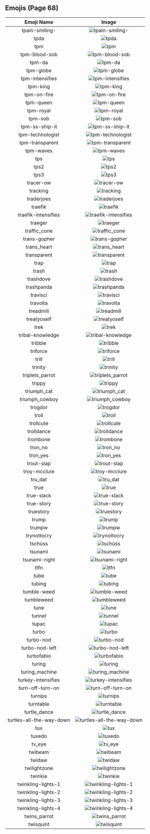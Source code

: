 
  ## Emojis (Page 68)
  |Emoji Name|Image|
  | :-: | :-: |
  |tpain-smiling-| ![tpain-smiling-](/output/tpain-smiling-.png)|
  |tpda| ![tpda](/output/tpda.png)|
  |tpm| ![tpm](/output/tpm.png)|
  |tpm-blood-sob| ![tpm-blood-sob](/output/tpm-blood-sob.png)|
  |tpm-da| ![tpm-da](/output/tpm-da.png)|
  |tpm-globe| ![tpm-globe](/output/tpm-globe.gif)|
  |tpm-intensifies| ![tpm-intensifies](/output/tpm-intensifies.gif)|
  |tpm-king| ![tpm-king](/output/tpm-king)|
  |tpm-on-fire| ![tpm-on-fire](/output/tpm-on-fire.gif)|
  |tpm-queen| ![tpm-queen](/output/tpm-queen)|
  |tpm-royal| ![tpm-royal](/output/tpm-royal.png)|
  |tpm-sob| ![tpm-sob](/output/tpm-sob.png)|
  |tpm-ss-ship-it| ![tpm-ss-ship-it](/output/tpm-ss-ship-it.png)|
  |tpm-technologist| ![tpm-technologist](/output/tpm-technologist.png)|
  |tpm-transparent| ![tpm-transparent](/output/tpm-transparent.png)|
  |tpm-waves| ![tpm-waves](/output/tpm-waves.gif)|
  |tps| ![tps](/output/tps.png)|
  |tps2| ![tps2](/output/tps2.png)|
  |tps3| ![tps3](/output/tps3.png)|
  |tracer-ow| ![tracer-ow](/output/tracer-ow.png)|
  |tracking| ![tracking](/output/tracking.png)|
  |traderjoes| ![traderjoes](/output/traderjoes.png)|
  |traefik| ![traefik](/output/traefik.png)|
  |traefik-intensifies| ![traefik-intensifies](/output/traefik-intensifies.gif)|
  |traeger| ![traeger](/output/traeger.png)|
  |traffic_cone| ![traffic_cone](/output/traffic_cone.png)|
  |trans-gopher| ![trans-gopher](/output/trans-gopher.png)|
  |trans_heart| ![trans_heart](/output/trans_heart.png)|
  |transparent| ![transparent](/output/transparent.png)|
  |trap| ![trap](/output/trap.png)|
  |trash| ![trash](/output/trash)|
  |trashdove| ![trashdove](/output/trashdove.png)|
  |trashpanda| ![trashpanda](/output/trashpanda.png)|
  |travisci| ![travisci](/output/travisci.png)|
  |travolta| ![travolta](/output/travolta.gif)|
  |treadmill| ![treadmill](/output/treadmill.png)|
  |treatyoself| ![treatyoself](/output/treatyoself.png)|
  |trek| ![trek](/output/trek.png)|
  |tribal-knowledge| ![tribal-knowledge](/output/tribal-knowledge.png)|
  |tribble| ![tribble](/output/tribble.png)|
  |triforce| ![triforce](/output/triforce.gif)|
  |trill| ![trill](/output/trill.png)|
  |trinity| ![trinity](/output/trinity.png)|
  |triplets_parrot| ![triplets_parrot](/output/triplets_parrot.gif)|
  |trippy| ![trippy](/output/trippy)|
  |triumph_cat| ![triumph_cat](/output/triumph_cat.png)|
  |triumph_cowboy| ![triumph_cowboy](/output/triumph_cowboy.png)|
  |trogdor| ![trogdor](/output/trogdor.gif)|
  |troll| ![troll](/output/troll.png)|
  |trollcute| ![trollcute](/output/trollcute.png)|
  |trolldance| ![trolldance](/output/trolldance.gif)|
  |trombone| ![trombone](/output/trombone.png)|
  |tron_no| ![tron_no](/output/tron_no.png)|
  |tron_yes| ![tron_yes](/output/tron_yes.png)|
  |trout-slap| ![trout-slap](/output/trout-slap.gif)|
  |troy-mcclure| ![troy-mcclure](/output/troy-mcclure.png)|
  |tru_dat| ![tru_dat](/output/tru_dat.jpg)|
  |true| ![true](/output/true.png)|
  |true-slack| ![true-slack](/output/true-slack.png)|
  |true-story| ![true-story](/output/true-story.png)|
  |truestory| ![truestory](/output/truestory.png)|
  |trump| ![trump](/output/trump.png)|
  |trumpw| ![trumpw](/output/trumpw.png)|
  |trynottocry| ![trynottocry](/output/trynottocry.gif)|
  |tschüss| ![tschüss](/output/tschüss)|
  |tsunami| ![tsunami](/output/tsunami.png)|
  |tsunami-right| ![tsunami-right](/output/tsunami-right.png)|
  |ttfn| ![ttfn](/output/ttfn.png)|
  |tube| ![tube](/output/tube.png)|
  |tubing| ![tubing](/output/tubing.jpg)|
  |tumble-weed| ![tumble-weed](/output/tumble-weed.gif)|
  |tumbleweed| ![tumbleweed](/output/tumbleweed.gif)|
  |tune| ![tune](/output/tune.gif)|
  |tunnel| ![tunnel](/output/tunnel.png)|
  |tupac| ![tupac](/output/tupac.jpg)|
  |turbo| ![turbo](/output/turbo.png)|
  |turbo-nod| ![turbo-nod](/output/turbo-nod.gif)|
  |turbo-nod-left| ![turbo-nod-left](/output/turbo-nod-left.gif)|
  |turbofabio| ![turbofabio](/output/turbofabio.gif)|
  |turing| ![turing](/output/turing.png)|
  |turing_machine| ![turing_machine](/output/turing_machine.jpg)|
  |turkey-intensifies| ![turkey-intensifies](/output/turkey-intensifies.gif)|
  |turn-off-turn-on| ![turn-off-turn-on](/output/turn-off-turn-on.gif)|
  |turnips| ![turnips](/output/turnips.png)|
  |turntable| ![turntable](/output/turntable.png)|
  |turtle_dance| ![turtle_dance](/output/turtle_dance.gif)|
  |turtles-all-the-way-down| ![turtles-all-the-way-down](/output/turtles-all-the-way-down.gif)|
  |tux| ![tux](/output/tux.png)|
  |tuxedo| ![tuxedo](/output/tuxedo.png)|
  |tv_eye| ![tv_eye](/output/tv_eye.png)|
  |twibeam| ![twibeam](/output/twibeam.png)|
  |twidaw| ![twidaw](/output/twidaw.png)|
  |twilightzone| ![twilightzone](/output/twilightzone.png)|
  |twinkie| ![twinkie](/output/twinkie.jpg)|
  |twinkling-lights-1| ![twinkling-lights-1](/output/twinkling-lights-1.gif)|
  |twinkling-lights-2| ![twinkling-lights-2](/output/twinkling-lights-2.gif)|
  |twinkling-lights-3| ![twinkling-lights-3](/output/twinkling-lights-3.gif)|
  |twinkling-lights-4| ![twinkling-lights-4](/output/twinkling-lights-4.gif)|
  |twins_parrot| ![twins_parrot](/output/twins_parrot.gif)|
  |twisquint| ![twisquint](/output/twisquint.png)|
  
